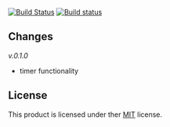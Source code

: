 [![Build Status](https://travis-ci.com/afractal/SharpTimer.svg?token=sN9qiKvy34fJyhwzHohM&branch=master)](https://travis-ci.com/afractal/SharpTimer)
[![Build status](https://ci.appveyor.com/api/projects/status/grw42490qo9lnokb?svg=true)](https://ci.appveyor.com/project/hermesxgjini/sharptimer)

## Changes

*v.0.1.0*

- timer functionality

## License

This product is licensed under ther [MIT](https://choosealicense.com/licenses/mit/) license.
